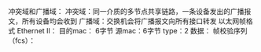 冲突域和广播域：
	冲突域：同一介质的多节点共享链路，一条设备发出的广播报文，所有设备均会收到
	广播域：交换机会将广播报文向所有接口转发
以太网帧格式
	Ethernet II：
		目的mac： 6字节
		源mac：6字节
		type：2
		数据：
		帧校验序列（fcs）：